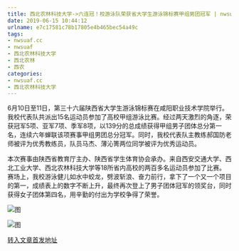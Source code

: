 ```yaml
---
title: 西北农林科技大学->六连冠！校游泳队荣获省大学生游泳锦标赛甲组男团冠军 | nwsuaf.cc
date: 2019-06-15 10:44:12
urlname: e7c17581c78b17805e4b465bec54a49c
tags: 
- nwsuaf.cc
- nwsuaf
- 西北农林科技大学
- 西北农林
- 西农
categories:
- nwsuaf.cc
- 西北农林科技大学
---
```



6月10日至11日，第三十六届陕西省大学生游泳锦标赛在咸阳职业技术学院举行。我校代表队共派出15名运动员参加了高校甲组游泳比赛。经过两天激烈的角逐，荣获冠军5项、亚军7项、季军8项，以139分的总成绩获得甲组男子团体总分第一名，连续六年蝉联该项赛事甲组男团总分冠军。同时，我校代表队主教练郝国防老师被评为优秀教练员，队员马杰、薄沁箐两位同学被评为优秀运动员。

本次赛事由陕西省教育厅主办、陕西省学生体育协会承办。来自西安交通大学、西北工业大学、西北农林科技大学等18所省内高校的两百多名运动员参加了比赛。赛场上，我校游泳健儿如水中蛟龙，劈波斩浪、奋力前行，拿下了一个又一个项目的第一，成绩表上的数字不断上升，最终再次登上了男子团体冠军的领奖台，同时获得女子团体第四名，用辛勤的付出为学校争得了荣誉。



![图](https://news.nwsuaf.edu.cn/images/content/2019-06/20190614165721240268.jpg)

![图](https://news.nwsuaf.edu.cn/images/content/2019-06/20190614165711258167.jpg)

[转入文章首发地址](https://news.nwsuaf.edu.cn/xnxw/90273.htm)